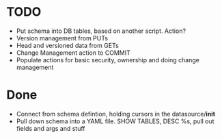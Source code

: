 # TODO

 * Put schema into DB tables, based on another script.  Action?
 * Version management from PUTs
 * Head and versioned data from GETs
 * Change Management action to COMMIT
 * Populate actions for basic security, ownership and doing change management

# Done 
 
 * Connect from schema defintion, holding cursors in the datasource/__init__
 * Pull down schema into a YAML file.  SHOW TABLES, DESC %s, pull out fields and args and stuff

